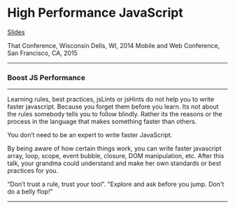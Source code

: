 High Performance JavaScript
==========

[Slides](http://khan4019.github.io/HighPerfJS/#/)

That Conference, Wisconsin Dells, WI, 2014
Mobile and Web Conference, San Francisco, CA, 2015

----------
### Boost JS Performance
-------
Learning rules, best practices, jsLints or jsHints do not help you to write faster javascript. Because you forget them before you learn. Its not about the rules somebody tells you to follow blindly. Rather its the reasons or the process in the language that makes something faster than others. 

You don’t need to be an expert to write faster JavaScript.

By being aware of how certain things work, you can write faster javascript array, loop, scope, event bubble, closure, DOM manipulation, etc. After this talk, your grandma could understand and make her own standards or best practices for you.

“Don’t trust a rule, trust your tool”. "Explore and ask before you jump. Don't do a belly flop!"

--------


